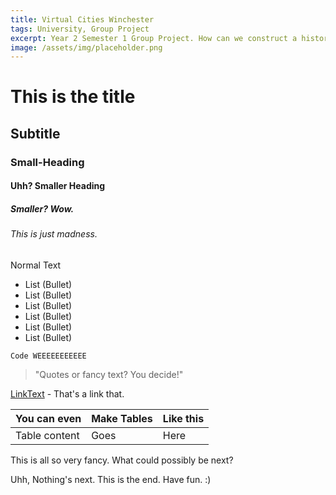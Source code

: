 ```yaml
---
title: Virtual Cities Winchester
tags: University, Group Project
excerpt: Year 2 Semester 1 Group Project. How can we construct a historically accurate representation of Winchester in the Georgian period? 
image: /assets/img/placeholder.png
---
```

# This is the title
## Subtitle
### Small-Heading
#### Uhh? Smaller Heading
##### Smaller? Wow.
###### This is just madness.
Normal Text

- List (Bullet)
- List (Bullet)
- List (Bullet)
- List (Bullet)
- List (Bullet)
- List (Bullet)

```
Code WEEEEEEEEEEE
```
> "Quotes or fancy text? You decide!"

[LinkText](https://lerndmina.dev) - That's a link that.

| You can even | Make Tables | Like this |
| ------------ | ----------- | --------- |
| Table content| Goes | Here |

This is all so very fancy. What could possibly be next?

Uhh, Nothing's next. This is the end. Have fun. :)

